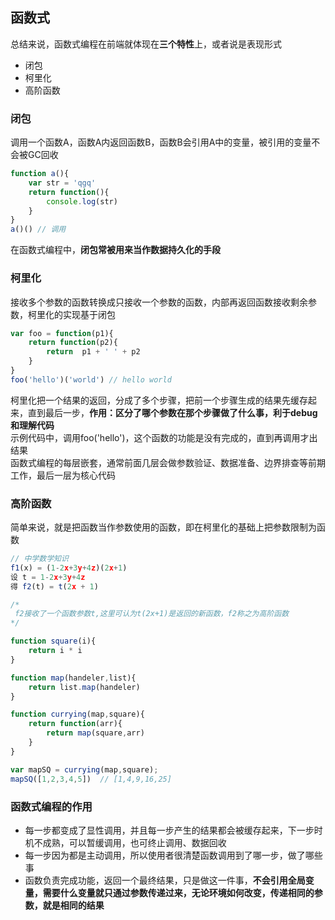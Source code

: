 ## 函数式
总结来说，函数式编程在前端就体现在**三个特性**上，或者说是表现形式
* 闭包
* 柯里化
* 高阶函数
### 闭包
调用一个函数A，函数A内返回函数B，函数B会引用A中的变量，被引用的变量不会被GC回收
````js
function a(){
    var str = 'qgq'
    return function(){
        console.log(str)
    }
}
a()() // 调用
````
在函数式编程中，**闭包常被用来当作数据持久化的手段**
### 柯里化
接收多个参数的函数转换成只接收一个参数的函数，内部再返回函数接收剩余参数，柯里化的实现基于闭包
````js
var foo = function(p1){
    return function(p2){
        return  p1 + ' ' + p2
    }
}
foo('hello')('world') // hello world
````
柯里化把一个结果的返回，分成了多个步骤，把前一个步骤生成的结果先缓存起来，直到最后一步，**作用：区分了哪个参数在那个步骤做了什么事，利于debug和理解代码**  
示例代码中，调用foo('hello')，这个函数的功能是没有完成的，直到再调用才出结果  
函数式编程的每层嵌套，通常前面几层会做参数验证、数据准备、边界排查等前期工作，最后一层为核心代码
### 高阶函数
简单来说，就是把函数当作参数使用的函数，即在柯里化的基础上把参数限制为函数
````js
// 中学数学知识
f1(x) = (1-2x+3y+4z)(2x+1)
设 t = 1-2x+3y+4z
得 f2(t) = t(2x + 1)

/*
 f2接收了一个函数参数t,这里可认为t(2x+1)是返回的新函数，f2称之为高阶函数
*/
````
````js
function square(i){
    return i * i
}

function map(handeler,list){
    return list.map(handeler)
}

function currying(map,square){
    return function(arr){
        return map(square,arr)
    }
}

var mapSQ = currying(map,square);
mapSQ([1,2,3,4,5])  // [1,4,9,16,25]
````
### 函数式编程的作用
* 每一步都变成了显性调用，并且每一步产生的结果都会被缓存起来，下一步时机不成熟，可以暂缓调用，也可终止调用、数据回收
* 每一步因为都是主动调用，所以使用者很清楚函数调用到了哪一步，做了哪些事
* 函数负责完成功能，返回一个最终结果，只是做这一件事，**不会引用全局变量，需要什么变量就只通过参数传递过来，无论环境如何改变，传递相同的参数，就是相同的结果**